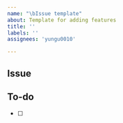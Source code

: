 ```yaml
---
name: "\bIssue template"
about: Template for adding features
title: ''
labels: ''
assignees: 'yungu0010'

---
```


## Issue
<!-- 구현할 기능에 대한 내용을 설명해주세요. -->

## To-do
<!-- 해야 할 일들을 적어주세요. -->
- [ ]
